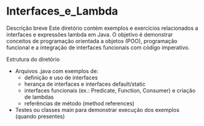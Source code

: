 # Interfaces_e_Lambda

Descrição breve
Este diretório contém exemplos e exercícios relacionados a interfaces e expressões lambda em Java. O objetivo é demonstrar conceitos de programação orientada a objetos (POO), programação funcional e a integração de interfaces funcionais com código imperativo.

Estrutura do diretório
- Arquivos .java com exemplos de:
  - definição e uso de interfaces
  - herança de interfaces e interfaces default/static
  - interfaces funcionais (ex.: Predicate, Function, Consumer) e criação de lambdas
  - referências de método (method references)
- Testes ou classes main para demonstrar execução dos exemplos (quando presentes)
